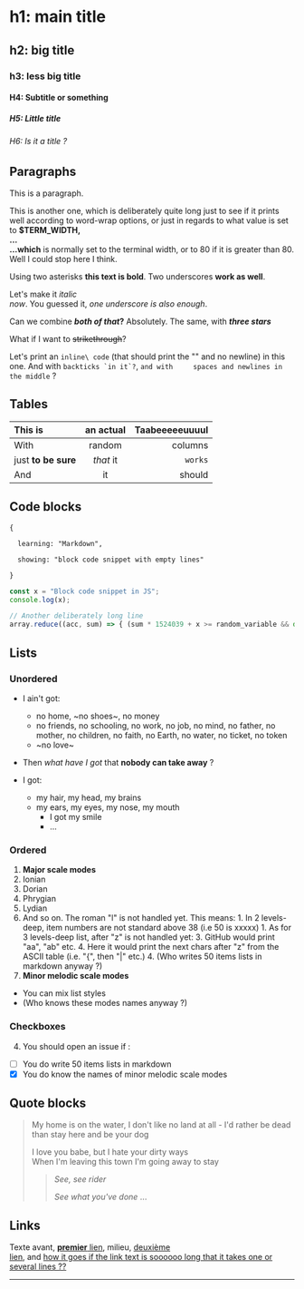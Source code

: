 # h1: main title

## h2: big title

### h3: less big title

#### H4: Subtitle or something

##### H5: Little       title

###### H6: Is it a title ?

## Paragraphs

This is a        paragraph.

This
is another one, which is deliberately quite long just to see if it prints well according to word-wrap options, or just      in regards to what value is set to **$TERM_WIDTH,\
...\
 ...which** is normally set to the terminal width, or to 80 if it is greater than 80. Well I could stop here I think.

Using two asterisks **this text is bold**. Two underscores __work as well__.

Let's make it *italic\
now*. You guessed it, _one underscore is also enough_.

Can we combine **_both of that_?** Absolutely.    The same, with ***three stars***

What if I want to ~~strikethrough~~?

Let's print an `inline\
code` (that should print the "\" and no newline) in this one. And with ``backticks `in it`?``, `and with     spaces and newlines in the middle` ?

## Tables

| This is | an actual | Taabeeeeeuuuul |
|:--------|:---------:|---------------:|
| With | random | columns |
| just **to be     sure** | *that*          it | `works` |
| And | it | should |

## Code blocks

```
{

  learning: "Markdown",

  showing: "block code snippet with empty lines"

}
```

```js
const x = "Block code snippet in JS";
console.log(x);

// Another deliberately long line
array.reduce((acc, sum) => { (sum * 1524039 + x >= random_variable && document.getElementByID(`is-this-really-my-element-id`).innerText != 'Heeeeell yeah') ? console.log("Yeah, yeah, yeah") : alert("Whoever uses alerts anyway ?") })
```

## Lists

### Unordered

- I ain't got:
  * no home, ~no shoes~, no money
  * no friends, no schooling, no work, no job, no mind, no father, no mother, no children, no faith, no Earth, no water, no ticket, no token
  * ~no love~
- Then *what have I got* that **nobody can take away** ?

- I got:
  - my hair,    my head, my brains
  - my ears, my eyes, my nose, my mouth
    - I got my smile
    - ...

### Ordered

1. **Major scale modes**
  1. Ionian
  2. Dorian
  2. Phrygian
  4. Lydian
  4. And so on. The roman "l" is not handled yet. This means:
    1. In 2 levels-deep, item numbers are not standard above 38 (i.e 50 is xxxxx)
    1. As for 3 levels-deep list, after "z" is not handled yet:
    3. GitHub would print "aa", "ab" etc.
    4. Here it would print the next chars after "z" from the ASCII table (i.e. "{", then "|" etc.)
    4. (Who writes 50 items lists in markdown anyway ?)
2. **Minor melodic scale modes**
  - You can mix list styles
  - (Who knows these modes names anyway ?)

### Checkboxes

4. You should open an issue if :
  - [ ] You do write 50 items lists in markdown
  - [x] You do know the names of minor melodic scale modes

## Quote blocks

> My home is   on the water, I don't like no land at all - 
I'd rather be dead than stay here and be your dog
> 
> I love you babe, but I hate your dirty ways\
When I'm leaving this town I'm going away to stay
> > *See, see      rider*
> >
> > *See what you've done*
> > ...

## Links

Texte avant, [**premier**     lien](https://www.perdu.com), milieu, [deuxième\
lien](https://www.sonelec.com),    and [how it goes if the link text is soooooo long that it takes one or several lines ??](https://www.perdu.com)

---
